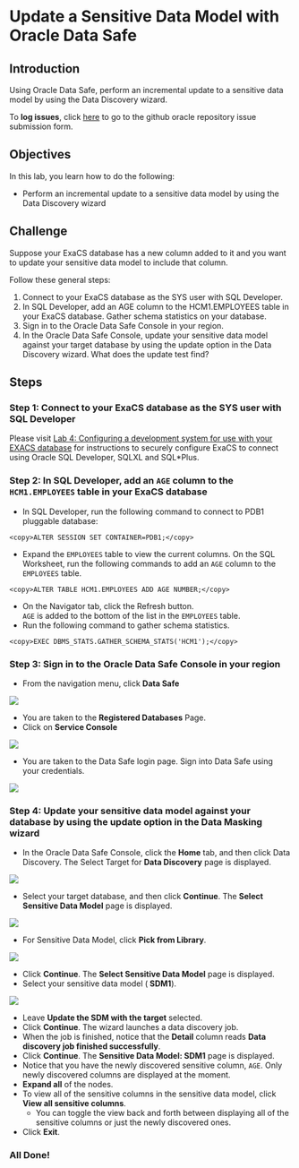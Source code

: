 # Update a Sensitive Data Model with Oracle Data Safe

## Introduction
Using Oracle Data Safe, perform an incremental update to a sensitive data model by using the Data Discovery wizard.

To **log issues**, click [here](https://github.com/oracle/learning-library/issues/new) to go to the github oracle repository issue submission form.

## Objectives
In this lab, you learn how to do the following:
- Perform an incremental update to a sensitive data model by using the Data Discovery wizard

## Challenge
Suppose your ExaCS database has a new column added to it and you want to update your sensitive data model to include that column.

Follow these general steps:
1. Connect to your ExaCS database as the SYS user with SQL Developer.
2. In SQL Developer, add an AGE column to the HCM1.EMPLOYEES table in your ExaCS database. Gather schema statistics on your database.
3. Sign in to the Oracle Data Safe Console in your region.
4. In the Oracle Data Safe Console, update your sensitive data model against your target database by using the update option in the Data Discovery wizard. What does the update test find?

## Steps

### Step 1: Connect to your ExaCS database as the SYS user with SQL Developer

Please visit [Lab 4: Configuring a development system for use with your EXACS database](?lab=lab-4-configure-development-system-for-use) for instructions to securely configure ExaCS to connect using Oracle SQL Developer, SQLXL and SQL*Plus.
### Step 2: In SQL Developer, add an `AGE` column to the `HCM1.EMPLOYEES` table in your ExaCS database

- In SQL Developer, run the following command to connect to PDB1 pluggable database:

```
<copy>ALTER SESSION SET CONTAINER=PDB1;</copy>
```
- Expand the `EMPLOYEES` table to view the current columns.
On the SQL Worksheet, run the following commands to add an `AGE` column to the `EMPLOYEES` table.

```
<copy>ALTER TABLE HCM1.EMPLOYEES ADD AGE NUMBER;</copy>
```
- On the Navigator tab, click the Refresh button.<br>
`AGE` is added to the bottom of the list in the `EMPLOYEES` table.
- Run the following command to gather schema statistics.

```
<copy>EXEC DBMS_STATS.GATHER_SCHEMA_STATS('HCM1');</copy>
```
### Step 3: Sign in to the Oracle Data Safe Console in your region

- From the navigation menu, click **Data Safe**

![](./images/dbsec/datasafe/login/navigation.png " ")

- You are taken to the **Registered Databases** Page.
- Click on **Service Console**

![](./images/dbsec/datasafe/login/service-console.png " ")

- You are taken to the Data Safe login page. Sign into Data Safe using your credentials.

![](./images/dbsec/datasafe/login/sign-in.png " ")

### Step 4: Update your sensitive data model against your database by using the update option in the Data Masking wizard

- In the Oracle Data Safe Console, click the **Home** tab, and then click Data Discovery. The Select Target for **Data Discovery** page is displayed.

![](./images/dbsec/datasafe/discovery/discovery-nav.png " ")
- Select your target database, and then click **Continue**. The **Select Sensitive Data Model** page is displayed.

![](./images/dbsec/datasafe/discovery/discovery-target2.png " ")
- For Sensitive Data Model, click **Pick from Library**.

![](./images/dbsec/datasafe/discovery/library-pick.png " ")
- Click **Continue**.
The **Select Sensitive Data Model** page is displayed.
- Select your sensitive data model (**<username> SDM1**).

![](./images/dbsec/datasafe/discovery/select-target2.png " ")

- Leave **Update the SDM with the target** selected.
- Click **Continue**.
The wizard launches a data discovery job.
- When the job is finished, notice that the **Detail** column reads **Data discovery job finished successfully**.
- Click **Continue**. The **Sensitive Data Model: <username> SDM1** page is displayed.
- Notice that you have the newly discovered sensitive column, `AGE`. Only newly discovered columns are displayed at the moment.
- **Expand all** of the nodes.
- To view all of the sensitive columns in the sensitive data model, click **View all sensitive columns**.
  - You can toggle the view back and forth between displaying all of the sensitive columns or just the newly discovered ones.
- Click **Exit**.

### All Done!
